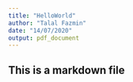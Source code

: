 ```yaml
---
title: "HelloWorld"
author: "Talal Fazmin"
date: "14/07/2020"
output: pdf_document
---
```


## This is a markdown file